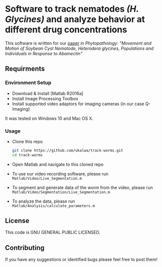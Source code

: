 # Software to track nematodes *(H. Glycines)* and analyze behavior at different drug concentrations

This software is written for our [paper] in *Phytopathology*:
*"Movement and Motion of Soybean Cyst Nematode, Heterodera glycines,
Populations and Individuals in Response to Abamectin"*

## Requirments

### Environment Setup

- Download & Install [Matlab R2016a]
- Install Image Processing Toolbox
- Install supported video adaptors for imaging cameras (in our case Q-Imaging)

It was tested on Windows 10 and Mac OS X.

### Usage

- Clone this repo

  ```bash
  git clone https://github.com/ukalwa/track-worms.git
  cd track-worms
  ```

- Open Matlab and navigate to this cloned repo
- To use our video recording software, please run `Matlab/Video/Live_Segmentation.m`
- To segment and generate data of the worm from the video, please run `Matlab/Video/Segmentation/Live_Segmentation.m`
- To analyze the data, please run `Matlab/Analysis/calculate_parameters.m`

## License

This code is GNU GENERAL PUBLIC LICENSED.

## Contributing

If you have any suggestions or identified bugs please feel free to post
them!

  [Matlab]: https://www.mathworks.com/downloads/
  [meanthresh]: https://www.mathworks.com/matlabcentral/fileexchange/41787-meanthresh-local-image-thresholding?focused=3783566&tab=function
  [paper]: https://doi.org/10.1094/PHYTO-10-17-0339-R

